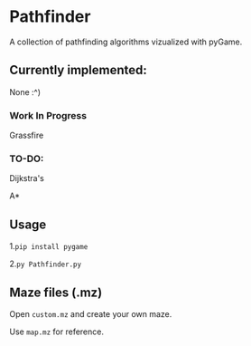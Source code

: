 # Pathfinder

A collection of pathfinding algorithms vizualized with pyGame.

## Currently implemented:

None :^)

### Work In Progress

Grassfire

### TO-DO:

Dijkstra's

A\*

## Usage

1.`pip install pygame`

2.`py Pathfinder.py`

## Maze files (.mz)

Open `custom.mz` and create your own maze.

Use `map.mz` for reference.
